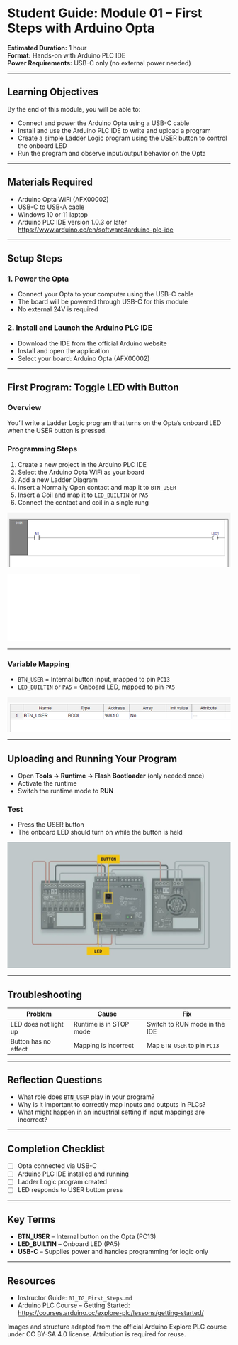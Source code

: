 # Student Guide: Module 01 – First Steps with Arduino Opta

**Estimated Duration:** 1 hour  
**Format:** Hands-on with Arduino PLC IDE  
**Power Requirements:** USB-C only (no external power needed)

---

## Learning Objectives

By the end of this module, you will be able to:

- Connect and power the Arduino Opta using a USB-C cable  
- Install and use the Arduino PLC IDE to write and upload a program  
- Create a simple Ladder Logic program using the USER button to control the onboard LED  
- Run the program and observe input/output behavior on the Opta  

---

## Materials Required

- Arduino Opta WiFi (AFX00002)  
- USB-C to USB-A cable  
- Windows 10 or 11 laptop  
- Arduino PLC IDE version 1.0.3 or later  
  https://www.arduino.cc/en/software#arduino-plc-ide  

---

## Setup Steps

### 1. Power the Opta

- Connect your Opta to your computer using the USB-C cable  
- The board will be powered through USB-C for this module  
- No external 24V is required  

### 2. Install and Launch the Arduino PLC IDE

- Download the IDE from the official Arduino website  
- Install and open the application  
- Select your board: Arduino Opta (AFX00002)  

---

## First Program: Toggle LED with Button

### Overview

You’ll write a Ladder Logic program that turns on the Opta’s onboard LED when the USER button is pressed.

### Programming Steps

1. Create a new project in the Arduino PLC IDE  
2. Select the Arduino Opta WiFi as your board  
3. Add a new Ladder Diagram  
4. Insert a Normally Open contact and map it to `BTN_USER`  
5. Insert a Coil and map it to `LED_BUILTIN` or `PA5`  
6. Connect the contact and coil in a single rung

![Ladder Logic Diagram](../../03_assets/01_first_steps/01_ladder_logic.png)

![Ladder Logic TXT](../../02_code_samples/01_First_Steps_ladder_logic.txt)

---

### Variable Mapping

- `BTN_USER` = Internal button input, mapped to pin `PC13`  
- `LED_BUILTIN` or `PA5` = Onboard LED, mapped to pin `PA5`

![Variable Mapping Table](../../03_assets/01_first_steps/01_button_mapping.png)

---

## Uploading and Running Your Program

- Open **Tools → Runtime → Flash Bootloader** (only needed once)  
- Activate the runtime  
- Switch the runtime mode to **RUN**  

### Test

- Press the USER button  
- The onboard LED should turn on while the button is held  

![Input/Output Behavior](../../03_assets/01_first_steps/01_input-output.jpg)

---

## Troubleshooting

| Problem                | Cause                      | Fix                                 |
|------------------------|----------------------------|--------------------------------------|
| LED does not light up  | Runtime is in STOP mode    | Switch to RUN mode in the IDE       |
| Button has no effect   | Mapping is incorrect       | Map `BTN_USER` to pin `PC13`        |

---

## Reflection Questions

- What role does `BTN_USER` play in your program?  
- Why is it important to correctly map inputs and outputs in PLCs?  
- What might happen in an industrial setting if input mappings are incorrect?

---

## Completion Checklist

- [ ] Opta connected via USB-C  
- [ ] Arduino PLC IDE installed and running  
- [ ] Ladder Logic program created  
- [ ] LED responds to USER button press  

---

## Key Terms

- **BTN_USER** – Internal button on the Opta (PC13)  
- **LED_BUILTIN** – Onboard LED (PA5)  
- **USB-C** – Supplies power and handles programming for logic only  

---

## Resources

- Instructor Guide: `01_TG_First_Steps.md`  
- Arduino PLC Course – Getting Started:  
  https://courses.arduino.cc/explore-plc/lessons/getting-started/

Images and structure adapted from the official Arduino Explore PLC course under CC BY-SA 4.0 license. Attribution is required for reuse.
